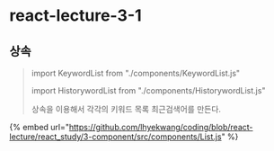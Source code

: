 # react-lecture-3-1

## 상속

> import KeywordList from "./components/KeywordList.js"
>
> import HistorywordList from "./components/HistorywordList.js"
>
> 상속을 이용해서 각각의 키워드 목록 최근검색어를 만든다.

{% embed url="https://github.com/lhyekwang/coding/blob/react-lecture/react_study/3-component/src/components/List.js" %}
